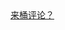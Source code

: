 <section class="comment">

<!-- PingLun.La Begin -->
<div id="pinglunla_here"></div><a href="http://pinglun.la/" id="logo-pinglunla">来桶评论？</a><script type="text/javascript" src="http://static.pinglun.la/md/pinglun.la.js" charset="utf-8"></script>
<!-- PingLun.La End -->

</section>

